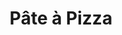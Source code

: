 ---
layout: recette
categories: [recettes]
hidden: true
lang: fr
sitemap: false
title: Pâte à Pizza
type: boulangerie
withYeast: true
recettes:
  Classique:
    ingredients: 
      - nom: farine blanche
        qte: 380
        unite: gr
      - nom: sel
        qte: 6
        unite: gr
      - nom: eau
        qte: 180
        unite: mL
      - nom: huile d'olive
        qte: 3
        unite: cuillères à soupe
      - nom: levure sèche
        qte: 2
        unite: gr
    etapes:
      - label: "Préparation"
        details:
          - Dans un saladier, verser la farine et le sel
          - Ajouter la moitié du mélange eau-levure dans le saladier de farine
          - Ajouter l'huile d'olive
          - Pétrir
          - Ajouter le reste du liquide
          - Pétrir jusqu'à ce que ça arrête de coller au saladier
          - Sortir la boule et pétrir sur le plan de travail avec la paume de la main
          - Former une boule qui doit être bien lisse
          - Remettre dans le saladier, couvrir et laisser reposer 2 heures à 25°C
      - label: Cuisson
        emoji: 🔥
        details:
          - Préchauffer le four à 240°C 
          - Sortir la boule (elle a du beaucoup lever), dégazer puis l'étaler au rouleau
          - Garnir
          - Cuire 18 minutes à 240°C
    notes:
      - label: Comment pétrir
        link: https://www.youtube.com/watch?v=SF2F1xKTrdE 
      - label: Comment étaler
        link: https://youtu.be/FZDoI20pTHw?t=265
      - label: Comment étaler 2
        link: https://www.youtube.com/watch?v=oopnT_wGGHE
      - label: Explications
        link: https://www.ricardocuisine.com/chroniques/chimie-alimentaire/509-guide-pizza-101
      - La pâte peut être conservée au frais pendant une semaine, la fermentation continuera lentement
---
